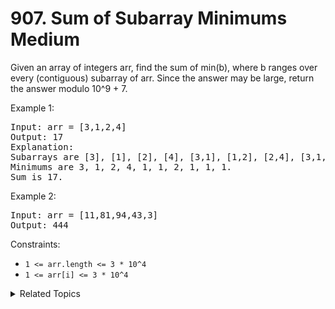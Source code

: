 # 907. Sum of Subarray Minimums<br> Medium

Given an array of integers arr, find the sum of min(b), where b ranges over every (contiguous) subarray of arr. Since the answer may be large, return the answer modulo 10^9 + 7.

Example 1:

<pre>
Input: arr = [3,1,2,4]
Output: 17
Explanation: 
Subarrays are [3], [1], [2], [4], [3,1], [1,2], [2,4], [3,1,2], [1,2,4], [3,1,2,4]. 
Minimums are 3, 1, 2, 4, 1, 1, 2, 1, 1, 1.
Sum is 17.
</pre>

Example 2:

<pre>
Input: arr = [11,81,94,43,3]
Output: 444
</pre>

Constraints:

- `1 <= arr.length <= 3 * 10^4`
- `1 <= arr[i] <= 3 * 10^4`
<details>

<summary> Related Topics </summary>

-   `Monotonous Stack`

</details>